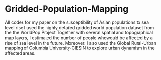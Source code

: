 # Gridded-Population-Mapping
All codes for my paper on the susceptibility of Asian populations to sea level rise
I used the highly detailed gridded world population dataset from the the WorldPop Project
Together with several spatial and topographical map layers, I estimated the number of people whowould be affected by a rise of sea level in the future.
Moreover, I also used the Global Rural-Urban mapping of Columbia University-CIESIN to explore urban dynamism in the affected areas.

